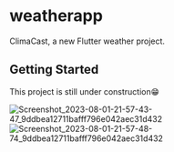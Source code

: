 # weatherapp

ClimaCast, a new Flutter weather project.

## Getting Started

This project is still under construction😁

![Screenshot_2023-08-01-21-57-43-47_9ddbea12711bafff796e042aec31d432](https://github.com/rohitranjan753/ClimaCast/assets/57181495/ebe867aa-be5f-42aa-989f-505d8f8c236b)
![Screenshot_2023-08-01-21-57-48-74_9ddbea12711bafff796e042aec31d432](https://github.com/rohitranjan753/ClimaCast/assets/57181495/05909262-f6f1-462d-bcb1-723de93626a3)
